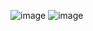 

![image](https://github.com/user-attachments/assets/1314a910-1a67-40e4-a2f9-6467cb91cb09)
![image](https://github.com/user-attachments/assets/92610800-b351-492e-beca-82a29388b7fe)
